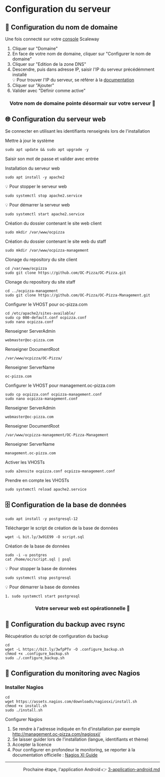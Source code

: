 # Configuration du serveur

## 🔗 Configuration du nom de domaine
Une fois connecté sur votre [console](https://console.online.net/fr/login) Scaleway

1. Cliquer sur "Domaine"
1. En face de votre nom de domaine, cliquer sur "Configurer le nom de domaine"
1. Cliquer sur "Edition de la zone DNS"
1. Descendre, puis dans adresse IP, saisir l'IP du serveur précédémment installé  
💡 Pour trouver l'IP du serveur, se référer à la [documentation](https://www.scaleway.com/en/docs/dedibox/dedicated-servers/quickstart/#from-windows)
1. Cliquer sur "Ajouter"
1. Valider avec "Définir comme active"

<h3 align="center"> Votre nom de domaine pointe désormair sur votre serveur 👏</h3>

## 🌐 Configuration du serveur web
Se connecter en utilisant les identifiants renseignés lors de l'installation

Mettre à jour le système

    sudo apt update && sudo apt upgrade -y

Saisir son mot de passe et valider avec entrée

Installation du serveur web

    sudo apt install -y apache2
💡 Pour stopper le serveur web

    sudo systemctl stop apache2.service

💡 Pour démarrer la serveur web

    sudo systemctl start apache2.service

Création du dossier contenant le site web client

    sudo mkdir /var/www/ocpizza

Création du dossier contenant le site web du staff

    sudo mkdir /var/www/ocpizza-management

Clonage du repository du site client

    cd /var/www/ocpizza
    sudo git clone https://github.com/OC-Pizza/OC-Pizza.git

Clonage du repository du site staff

    cd ../ocpizza-management
    sudo git clone https://github.com/OC-Pizza/OC-Pizza-Management.git

Configurer le VHOST pour oc-pizza.com

    cd /etc/apache2/sites-available/
    sudo cp 000-default.conf ocpizza.conf
    sudo nano ocpizza.conf
Renseigner ServerAdmin

    webmaster@oc-pizza.com

Renseigner DocumentRoot

    /var/www/ocpizza/OC-Pizza/

Renseigner ServerName

    oc-pizza.com

Configurer le VHOST pour management.oc-pizza.com

    sudo cp ocpizza.conf ocpizza-management.conf
    sudo nano ocpizza-management.conf

Renseigner ServerAdmin

    webmaster@oc-pizza.com

Renseigner DocumentRoot

    /var/www/ocpizza-management/OC-Pizza-Management

Renseigner ServerName

    management.oc-pizza.com

Activer les VHOSTs

    sudo a2ensite ocpizza.conf ocpizza-management.conf

Prendre en compte les VHOSTs

    sudo systemctl reload apache2.service

## 🗄️ Configuration de la base de données
    sudo apt install -y postgresql-12
Télécharger le script de création de la base de données  

    wget -L bit.ly/3w91E99 -O script.sql
Création de la base de données 

    sudo -i -u postgres
    cat /home/oc/script.sql | psql

💡 Pour stopper la base de données

    sudo systemctl stop postgresql

💡 Pour démarrer la base de données

    1. sudo systemctl start postgresql

<h3 align="center"> Votre serveur web est opérationnelle 👏</h3>

## 💾 Configuration du backup avec rsync

Récupération du script de configuration du backup

    cd
    wget -L https://bit.ly/3wfpPTv -O .configure_backup.sh
    chmod +x .configure_backup.sh
    sudo ./.configure_backup.sh

## 📖 Configuration du monitoring avec Nagios
### Installer Nagios
    cd
    wget https://assets.nagios.com/downloads/nagiosxi/install.sh
    chmod +x install.sh
    sudo ./install.sh

Configurer Nagios
1. Se rendre à l'adresse indiquée en fin d'installation par exemple http://management.oc-pizza.com/nagiosxi/
2. Se laisser guider lors de l'installation (langue, identifiants et thème)
3. Accepter la licence
6. Pour configurer en profondeur le monitoring, se reporter à la documentation officielle : [Nagios XI Guide](https://assets.nagios.com/downloads/nagiosxi/guides/user/index.php)

---

<p align="right">Prochaine étape, l'application Android 👉 <a href="https://github.com/RocaFR/P10_Documentation-OC-Pizza/blob/main/markdown/d%C3%A9ploiement/3-application-android.md">3-application-android.md</a></p>